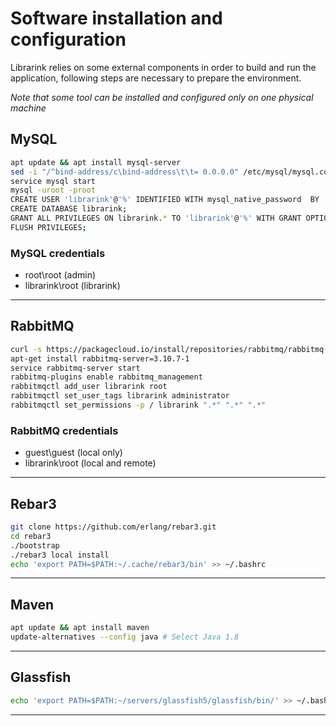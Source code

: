 # Software installation and configuration

Librarink relies on some external components in order to build and run the application, following steps are
necessary to prepare the environment.

*Note that some tool can be installed and configured only on one physical machine*

## MySQL

```bash
apt update && apt install mysql-server
sed -i "/^bind-address/c\bind-address\t\t= 0.0.0.0" /etc/mysql/mysql.conf.d/mysqld.cnf
service mysql start
mysql -uroot -proot
CREATE USER 'librarink'@'%' IDENTIFIED WITH mysql_native_password  BY 'root';
CREATE DATABASE librarink;
GRANT ALL PRIVILEGES ON librarink.* TO 'librarink'@'%' WITH GRANT OPTION;
FLUSH PRIVILEGES;
 ```

### MySQL credentials

* root\root (admin)
* librarink\root (librarink)

---

## RabbitMQ

```bash
curl -s https://packagecloud.io/install/repositories/rabbitmq/rabbitmq-server/script.deb.sh | bash
apt-get install rabbitmq-server=3.10.7-1
service rabbitmq-server start
rabbitmq-plugins enable rabbitmq_management
rabbitmqctl add_user librarink root
rabbitmqctl set_user_tags librarink administrator
rabbitmqctl set_permissions -p / librarink ".*" ".*" ".*"
```

### RabbitMQ credentials

* guest\guest         (local only)
* librarink\root      (local and remote)

---

## Rebar3

```bash
git clone https://github.com/erlang/rebar3.git
cd rebar3
./bootstrap
./rebar3 local install
echo 'export PATH=$PATH:~/.cache/rebar3/bin' >> ~/.bashrc
```

---

## Maven

```bash
apt update && apt install maven
update-alternatives --config java # Select Java 1.8 
```

---

## Glassfish

```bash
echo 'export PATH=$PATH:~/servers/glassfish5/glassfish/bin/' >> ~/.bashrc
```

---

